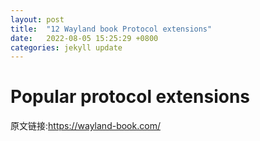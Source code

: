 ```yaml
---
layout: post
title:  "12 Wayland book Protocol extensions"
date:   2022-08-05 15:25:29 +0800
categories: jekyll update
---
```

# Popular protocol extensions

原文链接:https://wayland-book.com/
